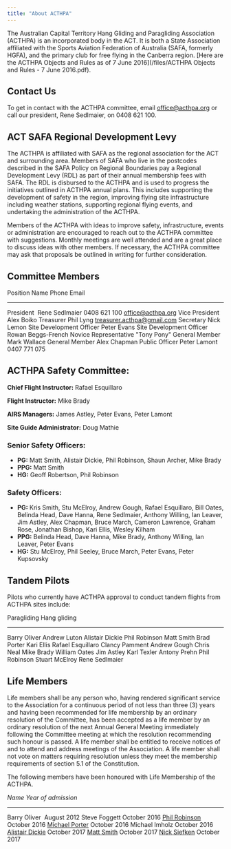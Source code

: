 ```yaml
---
title: "About ACTHPA"
---
```


The Australian Capital Territory Hang Gliding and Paragliding Association (ACTHPA) is an incorporated body in the ACT.
It is both a State Association affiliated with the Sports Aviation Federation of Australia (SAFA, formerly HGFA), and the primary club for free flying in the Canberra region.
[Here are the ACTHPA Objects and Rules as of 7 June 2016](/files/ACTHPA Objects and Rules - 7 June 2016.pdf).
 
## Contact Us

To get in contact with the ACTHPA committee, email office@acthpa.org or call our president, Rene Sedlmaier, on 0408 621 100.

## ACT SAFA Regional Development Levy

The ACTHPA is affiliated with SAFA as the regional association for the ACT and surrounding area.
Members of SAFA who live in the postcodes described in the SAFA Policy on Regional Boundaries pay a Regional Development Levy (RDL) as part of their annual membership fees with SAFA.
The RDL is disbursed to the ACTHPA and is used to progress the initiatives outlined in ACTHPA annual plans.
This includes supporting the development of safety in the region, improving flying site infrastructure including weather stations, supporting regional flying events, and undertaking the administration of the ACTHPA.

Members of the ACTHPA with ideas to improve safety, infrastructure, events or administration are encouraged to reach out to the ACTHPA committee with suggestions.
Monthly meetings are well attended and are a great place to discuss ideas with other members.
If necessary, the ACTHPA committee may ask that proposals be outlined in writing for further consideration.

## Committee Members

Position                 Name               Phone             Email
---------------          -----------------  ----------------- ---------------------------
President                Rene Sedlmaier     0408 621 100      office@acthpa.org
Vice President           Alex Boiko
Treasurer                Phil Lyng                            treasurer.acthpa@gmail.com
Secretary                Nick Lemon
Site Development Officer Peter Evans
Site Development Officer Rowan Beggs-French 
Novice Representative    "Tony Pony"
General Member           Mark Wallace
General Member           Alex Chapman
Public Officer           Peter Lamont       0407 771 075

## ACTHPA Safety Committee:

**Chief Flight Instructor:** Rafael Esquillaro

**Flight Instructor:** Mike Brady

**AIRS Managers:** James Astley, Peter Evans, Peter Lamont

**Site Guide Administrator:** Doug Mathie


### Senior Safety Officers:

- **PG:** Matt Smith, Alistair Dickie, Phil Robinson, Shaun Archer, Mike Brady
- **PPG:** Matt Smith
- **HG:** Geoff Robertson, Phil Robinson


### Safety Officers:

- **PG:** Kris Smith, Stu McElroy, Andrew Gough, Rafael Esquillaro, Bill Oates, Belinda Head, Dave Hanna, Rene Sedlmaier, Anthony Willing, Ian Leaver, Jim Astley, Alex Chapman, Bruce March, Cameron Lawrence, Graham Rose, Jonathan Bishop, Kari Ellis, Wesley Kilham
- **PPG:** Belinda Head, Dave Hanna, Mike Brady, Anthony Willing, Ian Leaver, Peter Evans
- **HG:** Stu McElroy, Phil Seeley, Bruce March, Peter Evans, Peter Kupsovsky

## Tandem Pilots

Pilots who currently have ACTHPA approval to conduct tandem flights from
ACTHPA sites include:

  Paragliding         Hang gliding
 ------------------- --------------
 Barry Oliver        Andrew Luton
 Alistair Dickie     Phil Robinson
 Matt Smith          Brad Porter
 Kari Ellis
 Rafael Esquillaro
 Clancy Pamment
 Andrew Gough
 Chris Neal
 Mike Brady
 William Oates
 Jim Astley
 Karl Texler
 Antony Prehn
 Phil Robinson
 Stuart McElroy
 Rene Sedlmaier

## Life Members

Life members shall be any person who, having rendered significant service to the Association for a continuous period of not less than three (3) years and having been recommended for life membership by an ordinary resolution of the Committee, has been accepted as a life member by an ordinary resolution of the next Annual General Meeting immediately following the Committee meeting at which the resolution recommending such honour is passed.
A life member shall be entitled to receive notices of and to attend and address meetings of the Association.
A life member shall not vote on matters requiring resolution unless they meet the membership requirements of section 5.1 of the Constitution.

The following members have been honoured with Life Membership of the
ACTHPA.

 *Name*                                         *Year of admission*
--------------------                           ---------------------
Barry Oliver                                   August 2012
Steve Foggett                                  October 2016
[Phil Robinson](Phil-Robinson)                 October 2016
[Michael Porter](Michael-Porter)               October 2016
Michael Imholz                                 October 2016
[Alistair Dickie](Alistair-Dickie)             October 2017
[Matt Smith](Matt-Smith)                       October 2017
[Nick Siefken](Nick-Siefken)                   October 2017

